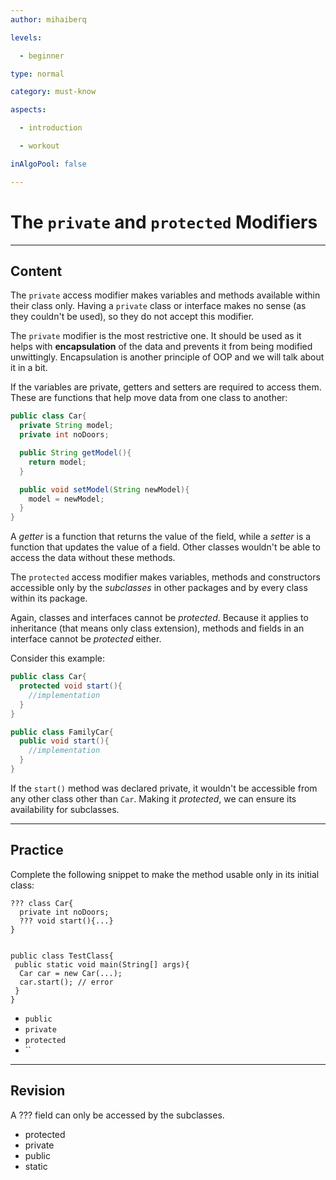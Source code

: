 ```yaml
---
author: mihaiberq

levels:

  - beginner

type: normal

category: must-know

aspects:

  - introduction

  - workout

inAlgoPool: false

---
```


# The `private` and `protected` Modifiers

---
## Content

The `private` access modifier makes variables and methods available within their class only. Having a `private` class or interface makes no sense (as they couldn't be used), so they do not accept this modifier. 

The `private` modifier is the most restrictive one. It should be used as it helps with **encapsulation** of the data and prevents it from being modified unwittingly. Encapsulation is another principle of OOP and we will talk about it in a bit.

If the variables are private, getters and setters are required to access them. These are functions that help move data from one class to another:
```java
public class Car{
  private String model;
  private int noDoors;

  public String getModel(){
    return model;
  }

  public void setModel(String newModel){
    model = newModel;
  }
}
```

A *getter* is a function that returns the value of the field, while a *setter* is a function that updates the value of a field. Other classes wouldn't be able to access the data without these methods.

The `protected` access modifier makes variables, methods and constructors accessible only by the *subclasses* in other packages and by every class within its package.

Again, classes and interfaces cannot be *protected*. Because it applies to inheritance (that means only class extension), methods and fields in an interface cannot be *protected* either.

Consider this example:
```java
public class Car{
  protected void start(){
    //implementation
  }
}

public class FamilyCar{
  public void start(){
    //implementation
  }
}
```
If the `start()` method was declared private, it wouldn't be accessible from any other class other than `Car`. Making it *protected*, we can ensure its availability for subclasses.

---
## Practice

Complete the following snippet to make the method usable only in its initial class:
```
??? class Car{
  private int noDoors;
  ??? void start(){...}
}


public class TestClass{
 public static void main(String[] args){
  Car car = new Car(...);
  car.start(); // error
 }
}
```

* `public`
* `private`
* `protected`
* ``

---
## Revision

A ??? field can only be accessed by the subclasses.


* protected
* private
* public
* static

 
